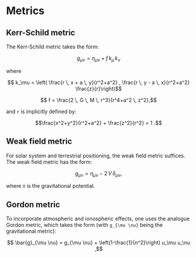 # Metrics

## Kerr-Schild metric

The Kerr-Schild metric takes the form:

```math
    g_{\mu \nu} = \eta_{\mu \nu} + f \, k_\mu \, k_\nu 
```

where 
```math
  k_\mu = \left( \frac{r \, x + a \, y}{r^2+a^2}
                , \frac{r \, y - a \, x}{r^2+a^2} \frac{z}{r}\right)
```
```math
  f = \frac{2 \, G \, M \, r^3}{r^4+a^2 \, z^2},
```

and ``r`` is implicitly defined by:

```math
\frac{x^2+y^2}{r^2+a^2} + \frac{z^2}{r^2} = 1 .
```

## Weak field metric

For solar system and terrestrial positioning, the weak field metric suffices. The weak field metric has the form:

```math
g_{\mu \nu} = \eta_{\mu \nu} - 2 \, V \, \delta_{\mu \nu},
```

where ``V`` is the gravitational potential.

## Gordon metric

To incorporate atmospheric and ionospheric effects, one uses the analogue Gordon metric, which takes the form (with ``g_{\mu \nu}`` being the gravitational metric):

```math
    \bar{g}_{\mu \nu} = g_{\mu \nu} + \left(1-\frac{1}{n^2}\right) u_\mu u_\nu ,
```
